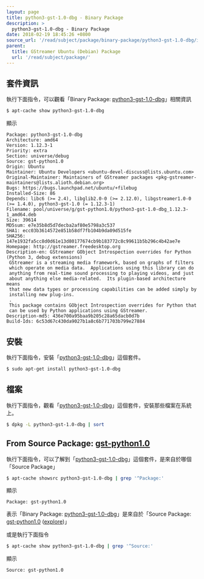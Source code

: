 ```yaml
---
layout: page
title: python3-gst-1.0-dbg - Binary Package
description: >
  python3-gst-1.0-dbg - Binary Package
date: 2018-02-19 18:45:26 +0800
source_url: '/read/subject/package/binary-package/python3-gst-1.0-dbg/index.md'
parent:
  title: GStreamer Ubuntu (Debian) Package
  url: '/read/subject/package/'
---
```



## 套件資訊

執行下面指令，可以觀看「Binary Package: [python3-gst-1.0-dbg](https://packages.ubuntu.com/artful/python3-gst-1.0-dbg)」相關資訊

``` sh
$ apt-cache show python3-gst-1.0-dbg
```

顯示

```
Package: python3-gst-1.0-dbg
Architecture: amd64
Version: 1.12.3-1
Priority: extra
Section: universe/debug
Source: gst-python1.0
Origin: Ubuntu
Maintainer: Ubuntu Developers <ubuntu-devel-discuss@lists.ubuntu.com>
Original-Maintainer: Maintainers of GStreamer packages <pkg-gstreamer-maintainers@lists.alioth.debian.org>
Bugs: https://bugs.launchpad.net/ubuntu/+filebug
Installed-Size: 86
Depends: libc6 (>= 2.4), libglib2.0-0 (>= 2.12.0), libgstreamer1.0-0 (>= 1.4.0), python3-gst-1.0 (= 1.12.3-1)
Filename: pool/universe/g/gst-python1.0/python3-gst-1.0-dbg_1.12.3-1_amd64.deb
Size: 39614
MD5sum: e7e35b8d5d7decba2af80e5798a3c537
SHA1: ecc03b3614572e851b58df7fb104b9da09d515fe
SHA256: 147e1932fa5cc8d0d61e13d80177674cb9b183772c8c99611b5b296c4b42ae7e
Homepage: http://gstreamer.freedesktop.org
Description-en: GStreamer GObject Introspection overrides for Python (Python 3, debug extensions)
 GStreamer is a streaming media framework, based on graphs of filters
 which operate on media data.  Applications using this library can do
 anything from real-time sound processing to playing videos, and just
 about anything else media-related.  Its plugin-based architecture means
 that new data types or processing capabilities can be added simply by
 installing new plug-ins.
 .
 This package contains GObject Introspection overrides for Python that
 can be used by Python applications using GStreamer.
Description-md5: 436e700a95baa9b205c28a65dacb0d7b
Build-Ids: 6c53d67c430da9027b1a8c6b771703b799e27884

```

## 安裝

執行下面指令，安裝「[python3-gst-1.0-dbg](https://packages.ubuntu.com/artful/python3-gst-1.0-dbg)」這個套件。

``` sh
$ sudo apt-get install python3-gst-1.0-dbg
```

## 檔案

執行下面指令，觀看「[python3-gst-1.0-dbg](https://packages.ubuntu.com/artful/python3-gst-1.0-dbg)」這個套件，安裝那些檔案在系統上。

``` sh
$ dpkg -L python3-gst-1.0-dbg | sort
```


## From Source Package: [gst-python1.0](/book-framework-gstreamer/read/subject/package/source-package/gst-python1.0)

執行下面指令，可以了解到「[python3-gst-1.0-dbg](https://packages.ubuntu.com/artful/python3-gst-1.0-dbg)」這個套件，是來自於哪個「Source Package」

``` sh
$ apt-cache showsrc python3-gst-1.0-dbg | grep '^Package:'
```

顯示

```
Package: gst-python1.0
```
表示「Binary Package: [python3-gst-1.0-dbg](https://packages.ubuntu.com/artful/python3-gst-1.0-dbg)」是來自於「Source Package: [gst-python1.0](https://packages.ubuntu.com/source/artful/gst-python1.0) ([explore](/book-framework-gstreamer/read/subject/package/source-package/gst-python1.0))」

或是執行下面指令

``` sh
$ apt-cache show python3-gst-1.0-dbg | grep '^Source:'
```

顯示

```
Source: gst-python1.0
```
